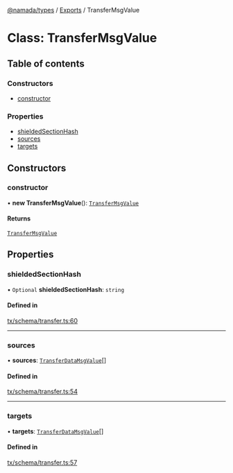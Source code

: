 [@namada/types](../README.md) / [Exports](../modules.md) / TransferMsgValue

# Class: TransferMsgValue

## Table of contents

### Constructors

- [constructor](TransferMsgValue.md#constructor)

### Properties

- [shieldedSectionHash](TransferMsgValue.md#shieldedsectionhash)
- [sources](TransferMsgValue.md#sources)
- [targets](TransferMsgValue.md#targets)

## Constructors

### constructor

• **new TransferMsgValue**(): [`TransferMsgValue`](TransferMsgValue.md)

#### Returns

[`TransferMsgValue`](TransferMsgValue.md)

## Properties

### shieldedSectionHash

• `Optional` **shieldedSectionHash**: `string`

#### Defined in

[tx/schema/transfer.ts:60](https://github.com/anoma/namada-interface/blob/1d7305cb/packages/types/src/tx/schema/transfer.ts#L60)

___

### sources

• **sources**: [`TransferDataMsgValue`](TransferDataMsgValue.md)[]

#### Defined in

[tx/schema/transfer.ts:54](https://github.com/anoma/namada-interface/blob/1d7305cb/packages/types/src/tx/schema/transfer.ts#L54)

___

### targets

• **targets**: [`TransferDataMsgValue`](TransferDataMsgValue.md)[]

#### Defined in

[tx/schema/transfer.ts:57](https://github.com/anoma/namada-interface/blob/1d7305cb/packages/types/src/tx/schema/transfer.ts#L57)

